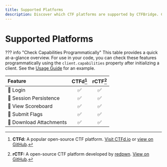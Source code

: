 ```yaml
---
title: Supported Platforms
description: Discover which CTF platforms are supported by CTFBridge. Compare features like login, challenge access, flag submission, and scoreboard viewing across CTFd, rCTF, HTB, and more.
---
```


# Supported Platforms

??? info "Check Capabilities Programmatically"
    This table provides a quick at-a-glance overview. For use in your code, you can check these features programmatically using the `client.capabilities` property after initializing a client. See the [Usage Guide](usage.md#checking-platform-capabilities) for an example.

<!-- PLATFORMS_MATRIX_START -->
| Feature | CTFd[^ctfd] | rCTF[^rctf] |
| :--- | :---: | :---: |
| 🔑 Login | :white_check_mark: | :white_check_mark: |
| 🔄 Session Persistence | :white_check_mark: | :white_check_mark: |
| 🥇 View Scoreboard | :white_check_mark: | :white_check_mark: |
| 🚩 Submit Flags | :white_check_mark: | :white_check_mark: |
| 📎 Download Attachments | :white_check_mark: | :white_check_mark: |

[^ctfd]: **CTFd:** A popular open-source CTF platform. [Visit CTFd.io](https://ctfd.io/) or [view on GitHub](https://github.com/CTFd/CTFd).
[^rctf]: **rCTF:** A open-source CTF platform developed by [redpwn](https://redpwn.net/). [View on GitHub](https://github.com/otter-sec/rctf).
<!-- PLATFORMS_MATRIX_END -->
